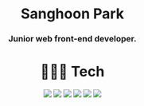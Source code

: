 <h1 align="center">Sanghoon Park</h1>
<h3 align="center">Junior web front-end developer.</h3>


<h1 align="center">🧑🏻‍💻 Tech</h1>


<p align="center">
  <img src="https://img.shields.io/badge/JavaScript-f7df11?style=flat-square&logo=JavaScript&logoColor=black">
  <img src="https://img.shields.io/badge/TypeScript-007ACC?style=flat-square&logo=TypeScript&logoColor=white">
  <img src="https://img.shields.io/badge/React-61dafb?style=flat-square&logo=React&logoColor=black">
  <img src="https://img.shields.io/badge/Recoil-61dafb?style=flat-square&logo=Recoils&logoColor=black">
  <img src="https://img.shields.io/badge/html-E34F26?style=flat&logo=html5&logoColor=white">
  <img src="https://img.shields.io/badge/css-1572B6?style=flat&logo=css3&logoColor=white">
</p>

